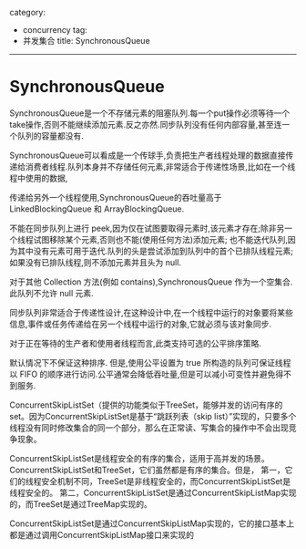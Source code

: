 category: 
- concurrency
tag:
- 并发集合
title: SynchronousQueue
---
# SynchronousQueue

SynchronousQueue是一个不存储元素的阻塞队列.每一个put操作必须等待一个take操作,否则不能继续添加元素.反之亦然.同步队列没有任何内部容量,甚至连一个队列的容量都没有.

SynchronousQueue可以看成是一个传球手,负责把生产者线程处理的数据直接传递给消费者线程.队列本身并不存储任何元素,非常适合于传递性场景,比如在一个线程中使用的数据,

传递给另外一个线程使用,SynchronousQueue的吞吐量高于LinkedBlockingQueue 和 ArrayBlockingQueue.


不能在同步队列上进行 peek,因为仅在试图要取得元素时,该元素才存在;除非另一个线程试图移除某个元素,否则也不能(使用任何方法)添加元素;
也不能迭代队列,因为其中没有元素可用于迭代.队列的头是尝试添加到队列中的首个已排队线程元素; 如果没有已排队线程,则不添加元素并且头为 null.

对于其他 Collection 方法(例如 contains),SynchronousQueue 作为一个空集合.此队列不允许 null 元素.

同步队列非常适合于传递性设计,在这种设计中,在一个线程中运行的对象要将某些信息,事件或任务传递给在另一个线程中运行的对象,它就必须与该对象同步.

对于正在等待的生产者和使用者线程而言,此类支持可选的公平排序策略.

默认情况下不保证这种排序. 但是,使用公平设置为 true 所构造的队列可保证线程以 FIFO 的顺序进行访问.公平通常会降低吞吐量,但是可以减小可变性并避免得不到服务.


ConcurrentSkipListSet（提供的功能类似于TreeSet，能够并发的访问有序的set。因为ConcurrentSkipListSet是基于“跳跃列表（skip list）”实现的，只要多个线程没有同时修改集合的同一个部分，那么在正常读、写集合的操作中不会出现竞争现象。

ConcurrentSkipListSet是线程安全的有序的集合，适用于高并发的场景。
ConcurrentSkipListSet和TreeSet，它们虽然都是有序的集合。但是，
第一，它们的线程安全机制不同，TreeSet是非线程安全的，而ConcurrentSkipListSet是线程安全的。
第二，ConcurrentSkipListSet是通过ConcurrentSkipListMap实现的，而TreeSet是通过TreeMap实现的。

ConcurrentSkipListSet是通过ConcurrentSkipListMap实现的，它的接口基本上都是通过调用ConcurrentSkipListMap接口来实现的

